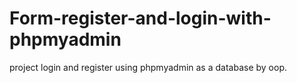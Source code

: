 # Form-register-and-login-with-phpmyadmin
project login and register using phpmyadmin as a database by oop.
